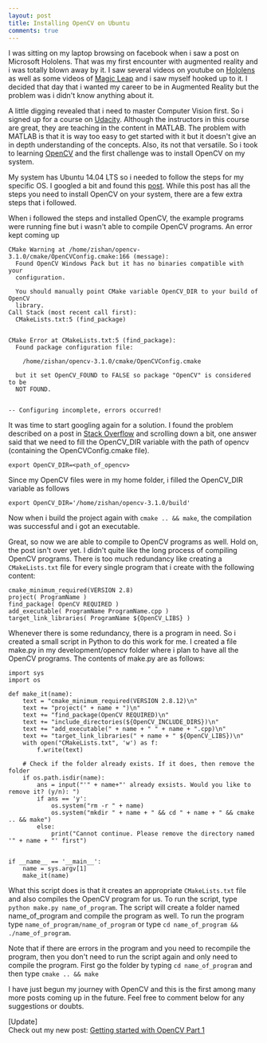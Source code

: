 ```yaml
---
layout: post
title: Installing OpenCV on Ubuntu
comments: true
---
```


I was sitting on my laptop browsing on facebook when i saw a post on Microsoft Hololens. That was my first encounter
with augmented reality and i was totally blown away by it. I saw several videos on youtube on [Hololens](https://www.youtube.com/watch?v=qym11JnFQBM)
as well as some videos of [Magic Leap](https://www.youtube.com/watch?v=kw0-JRa9n94) and i saw myself hooked up to it.
I decided that day that i wanted my career to be in Augmented Reality but the problem was i didn't know anything about it.

A little digging revealed that i need to master Computer Vision first. So i signed up for a course on
[Udacity](https://www.udacity.com/course/introduction-to-computer-vision--ud810). Although the instructors in this
course are great, they are teaching in the content in MATLAB. The problem with MATLAB is that it is way too easy to get
started with it but it doesn't give an in depth understanding of the concepts. Also, its not that versatile. So i 
took to learning [OpenCV](http://opencv.org/) and the first challenge was to install OpenCV on my system.

My system has Ubuntu 14.04 LTS so i needed to follow the steps for my specific OS. I googled a bit and found this 
[post](http://milq.github.io/install-opencv-ubuntu-debian/). While this post has all the steps you need to install 
OpenCV on your system, there are a few extra steps that i followed.

When i followed the steps and installed OpenCV, the example programs were running fine but i wasn't able to compile 
OpenCV programs. An error kept coming up

```  
CMake Warning at /home/zishan/opencv-3.1.0/cmake/OpenCVConfig.cmake:166 (message):
  Found OpenCV Windows Pack but it has no binaries compatible with your
  configuration.

  You should manually point CMake variable OpenCV_DIR to your build of OpenCV
  library.
Call Stack (most recent call first):
  CMakeLists.txt:5 (find_package)


CMake Error at CMakeLists.txt:5 (find_package):
  Found package configuration file:

    /home/zishan/opencv-3.1.0/cmake/OpenCVConfig.cmake

  but it set OpenCV_FOUND to FALSE so package "OpenCV" is considered to be
  NOT FOUND.


-- Configuring incomplete, errors occurred!

```

It was time to start googling again for a solution. I found the problem described on a post in 
[Stack Overflow](http://stackoverflow.com/questions/8711109/could-not-find-module-findopencv-cmake-error-in-configuration-process)
and scrolling down a bit, one answer said that we need to fill the OpenCV_DIR variable with the path of opencv 
(containing the OpenCVConfig.cmake file).
 
`export OpenCV_DIR=<path_of_opencv>`
 
Since my OpenCV files were in my home folder, i filled the OpenCV_DIR variable as follows
 
`export OpenCV_DIR='/home/zishan/opencv-3.1.0/build'`
 
Now when i build the project again with `cmake .. && make`, the compilation was successful and i got an executable.
 
Great, so now we are able to compile to OpenCV programs as well. Hold on, the post isn't over yet. I didn't quite like
the long process of compiling OpenCV programs. There is too much redundancy like creating a `CMakeLists.txt` file for
every single program that i create with the following content:
 
```
cmake_minimum_required(VERSION 2.8)
project( ProgramName )
find_package( OpenCV REQUIRED )
add_executable( ProgramName ProgramName.cpp )
target_link_libraries( ProgramName ${OpenCV_LIBS} )
```
 
Whenever there is some redundancy, there is a program in need. So i created a small script in Python to do this work 
for me. I created a file make.py in my development/opencv folder where i plan to have all the OpenCV programs. The 
contents of make.py are as follows:

```
import sys
import os

def make_it(name):
	text = "cmake_minimum_required(VERSION 2.8.12)\n"
	text += "project(" + name + ")\n"
	text += "find_package(OpenCV REQUIRED)\n"
	text += "include_directories(${OpenCV_INCLUDE_DIRS})\n"
	text += "add_executable(" + name + " " + name + ".cpp)\n"
	text += "target_link_libraries(" + name + " ${OpenCV_LIBS})\n"
	with open("CMakeLists.txt", 'w') as f:
		f.write(text)

	# Check if the folder already exists. If it does, then remove the folder
	if os.path.isdir(name):
		ans = input("'" + name+"' already exsists. Would you like to remove it? (y/n): ")
		if ans == 'y':
			os.system("rm -r " + name)
			os.system("mkdir " + name + " && cd " + name + " && cmake .. && make")
		else:
			print("Cannot continue. Please remove the directory named '" + name + "' first")


if __name__ == '__main__':
	name = sys.argv[1]
	make_it(name)
```

What this script does is that it creates an appropriate `CMakeLists.txt` file and also compiles the OpenCV program
for us. To run the script, type `python make.py name_of_program`. The script will create a folder named name_of_program
and compile the program as well. To run the program type `name_of_program/name_of_program` or type `cd name_of_program
&& ./name_of_program`.

Note that if there are errors in the program and you need to recompile the program, then you don't need to run the
script again and only need to compile the program. First go the folder by typing `cd name_of_program` and then type
`cmake .. && make`

I have just begun my journey with OpenCV and this is the first among many more posts coming up in the future. Feel free
to comment below for any suggestions or doubts.

[Update]  
Check out my new post: [Getting started with OpenCV Part 1](http://zishanahmad.github.io/blog/2016/02/07/getting-started-with-opencv-1/)
